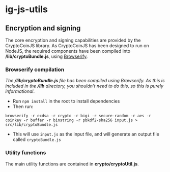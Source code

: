 # ig-js-utils

## Encryption and signing

The core encryption and signing capabilities are provided by the CryptoCoinJS library. As CryptoCoinJS has been designed 
 to run on NodeJS, the required components have been compiled into __/lib/cryptoBundle.js__, using [Browserify](http://browserify.org/).
 
 
### Browserify compilation 
 
 *The __/lib/cryptoBundle.js__ file has been compiled using Browserify. As this is included in the __/lib__ directory, 
 you shouldn't need to do this, so this is purely informational*.
  
  - Run ```npm install``` in the root to install dependencies
  - Then run:
  
   ```
   browserify -r ecdsa -r crypto -r bigi -r secure-random -r aes -r coinkey -r buffer -r binstring -r pbkdf2-sha256 input.js > src/lib/cryptoBundle.js
   ```
  - This will use ```input.js``` as the input file, and will generate an output file called ```cryptoBundle.js```
   
### Utility functions
 
 The main utility functions are contained in __crypto/cryptoUtil.js__. 